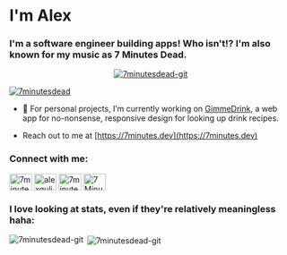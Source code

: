 <h1 align="left">I'm Alex</h1>
<h3 align="left">I'm a software engineer building apps! Who isn't!? I'm also known for my music as 7 Minutes Dead.</h3>

<p align="center"> <a href="https://github.com/ryo-ma/github-profile-trophy"><img src="https://github-profile-trophy.vercel.app/?username=7minutesdead-git&theme=nord&no-frame=true&margin-w=45&no-bg=true&rank=SECRET,SSS,SS,S,AAA,A,B" alt="7minutesdead-git" /></a> </p>

<p align="left"> <a href="https://twitter.com/7minutesdead" target="blank"><img src="https://img.shields.io/twitter/follow/7minutesdead?logo=twitter&style=for-the-badge" alt="7minutesdead" /></a> </p>

- 🔭 For personal projects, I’m currently working on [GimmeDrink](https://gimmedrink.netlify.app), a web app for no-nonsense, responsive design for looking up drink recipes.

- Reach out to me at [https://7minutes.dev](https://7minutes.dev)

<h3 align="left">Connect with me:</h3>
<p align="left">
<a href="https://twitter.com/7minutesdead" target="blank"><img align="center" src="https://raw.githubusercontent.com/rahuldkjain/github-profile-readme-generator/master/src/images/icons/Social/twitter.svg" alt="7minutesdead" height="30" width="40" /></a>
<a href="https://linkedin.com/in/alexgulikers" target="blank"><img align="center" src="https://raw.githubusercontent.com/rahuldkjain/github-profile-readme-generator/master/src/images/icons/Social/linked-in-alt.svg" alt="alexgulikers" height="30" width="40" /></a>
<a href="https://stackoverflow.com/users/13627106" target="blank"><img align="center" src="https://raw.githubusercontent.com/rahuldkjain/github-profile-readme-generator/master/src/images/icons/Social/stack-overflow.svg" alt="7minutesdead" height="30" width="40" /></a>
<a href="https://discord.gg/7 Minutes Dead#0863" target="blank"><img align="center" src="https://raw.githubusercontent.com/rahuldkjain/github-profile-readme-generator/master/src/images/icons/Social/discord.svg" alt="7 Minutes Dead#0863" height="30" width="40" /></a>
</p>

<h3 align="left">I love looking at stats, even if they're relatively meaningless haha:</h3>
<p><img align="left" src="https://github-readme-stats.vercel.app/api/top-langs?username=7minutesdead-git&show_icons=true&locale=en&layout=compact&theme=onedark&count_private=true&hide_border=true&langs_count=10&hide=Jupyter%20Notebook,Batchfile,C,C%23" alt="7minutesdead-git" /></p>

<p>&nbsp;<img align="center" src="https://github-readme-stats.vercel.app/api?username=7minutesdead-git&show_icons=true&locale=en&theme=onedark&hide_border=true&hide=issues,contribs" alt="7minutesdead-git" /></p>

